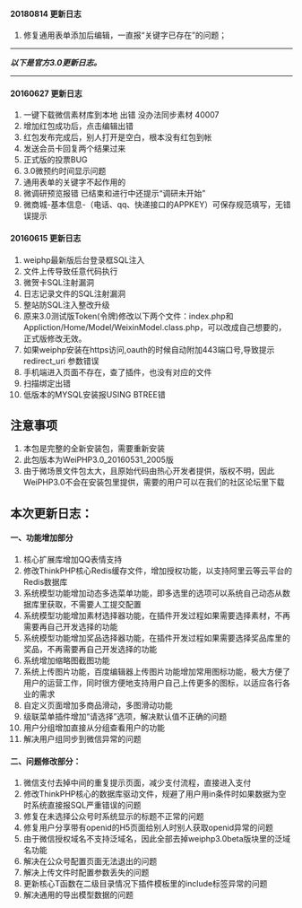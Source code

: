 #### 20180814 更新日志
1. 修复通用表单添加后编辑，一直报“关键字已存在”的问题；

---

***以下是官方3.0更新日志。***

---

#### 20160627 更新日志
1. 一键下载微信素材库到本地 出错 没办法同步素材 40007
2. 增加红包成功后，点击编辑出错
3. 红包发布完成后，别人打开是空白，根本没有红包到帐
4. 发送会员卡回复两个结果过来
5. 正式版的投票BUG
6. 3.0微预约时间显示问题
7. 通用表单的关键字不起作用的
8. 微调研预览报错  已结束和进行中还提示“调研未开始”
9. 微商城-基本信息-（电话、qq、快递接口的APPKEY）可保存规范填写，无错误提示

#### 20160615 更新日志
1. weiphp最新版后台登录框SQL注入
2. 文件上传导致任意代码执行
3. 微贺卡SQL注射漏洞
4. 日志记录文件的SQL注射漏洞
5. 整站防SQL注入整改升级
6. 原来3.0测试版Token(令牌)修改以下两个文件：index.php和Appliction/Home/Model/WeixinModel.class.php，可以改成自己想要的，正式版修改无效。
7. 如果weiphp安装在https访问,oauth的时候自动附加443端口号,导致提示 redirect_uri 参数错误
8. 手机端进入页面不存在，查了插件，也没有对应的文件
9. 扫描绑定出错
10. 低版本的MYSQL安装报USING BTREE错


## 注意事项
1. 本包是完整的全新安装包，需要重新安装
2. 此包版本为WeiPHP3.0_20160531_2005版
3. 由于微场景文件包太大，且原始代码由热心开发者提供，版权不明，因此WeiPHP3.0不会在安装包里提供，需要的用户可以在我们的社区论坛里下载
## 本次更新日志：
#### 一、功能增加部分
1. 核心扩展库增加QQ表情支持
2. 修改ThinkPHP核心Redis缓存文件，增加授权功能，以支持阿里云等云平台的Redis数据库
3. 系统模型功能增加动态多选菜单功能，即多选里的选项可以系统自己动态从数据库里获取，不需要人工提交配置
4. 系统模型功能增加素材选择器功能，在插件开发过程如果需要选择素材，不再需要再自己开发选择的功能
5. 系统模型功能增加奖品选择器功能，在插件开发过程如果需要选择奖品库里的奖品，不再需要再自己开发选择的功能
6. 系统增加缩略图截图功能
7. 系统上传图片功能，百度编辑器上传图片功能增加常用图标功能，极大方便了用户的运营工作，同时很方便地支持用户自己上传更多的图标，以适应各行各业的需求
8. 自定义页面增加多商品滑动，多图滑动功能
9. 级联菜单插件增加“请选择”选项，解决默认值不正确的问题
10. 用户分组增加直接从分组查看用户的功能
11. 解决用户组同步到微信异常的问题
#### 二、问题修改部分：
1. 微信支付去掉中间的重复提示页面，减少支付流程，直接进入支付
2. 修改ThinkPHP核心的数据库驱动文件，规避了用户用in条件时如果数据为空时系统直接报SQL严重错误的问题
3. 修复在未选择公众号时系统显示的标题不正常的问题
4. 修复用户分享带有openid的H5页面给别人时别人获取openid异常的问题
5. 由于微信授权域名不支持泛域名，因此全部去掉weiphp3.0beta版块里的泛域名功能
6. 解决在公众号配置页面无法退出的问题
7. 解决上传文件时配置参数丢失的问题
8. 更新核心T函数在二级目录情况下插件模板里的include标签异常的问题
9. 解决通用的导出模型数据的问题

